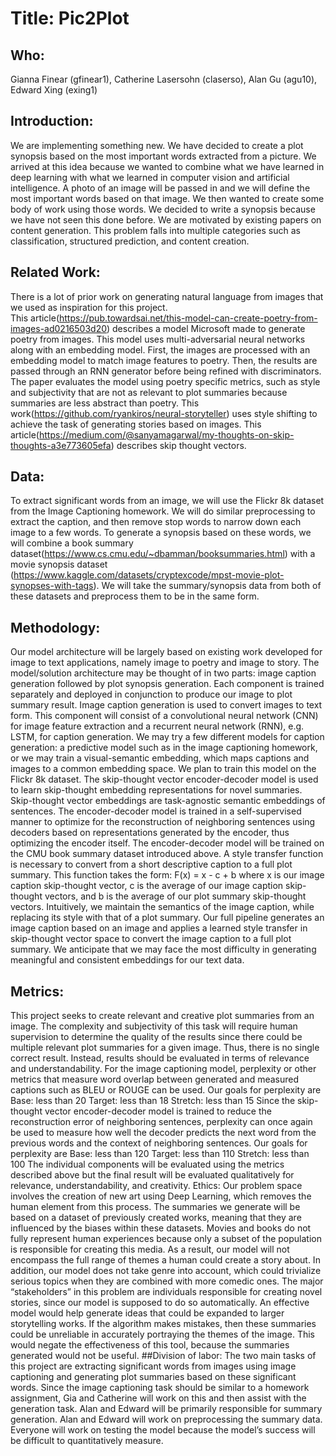# Title: Pic2Plot   
## Who: 
Gianna Finear (gfinear1), Catherine Lasersohn (claserso), Alan Gu (agu10), Edward Xing (exing1)
## Introduction: 
We are implementing something new. We have decided to create a plot synopsis based on the most important words extracted from a picture. We arrived at this idea because we wanted to combine what we have learned in deep learning with what we learned in computer vision and artificial intelligence. A photo of an image will be passed in and we will define the most important words based on that image. We then wanted to create some body of work using those words. We decided to write a synopsis because we have not seen this done before. We are motivated by existing papers on content generation. This problem falls into multiple categories such as classification, structured prediction, and content creation.
## Related Work:  
There is a lot of prior work on generating natural language from images that we used as inspiration for this project.  
This article(https://pub.towardsai.net/this-model-can-create-poetry-from-images-ad0216503d20) describes a model Microsoft made to generate poetry from images.  This model uses multi-adversarial neural networks along with an embedding model.  First, the images are processed with an embedding model to match image features to poetry.  Then, the results are passed through an RNN generator before being refined with discriminators.  The paper evaluates the model using poetry specific metrics, such as style and subjectivity that are not as relevant to plot summaries because summaries are less abstract than poetry.
This work(https://github.com/ryankiros/neural-storyteller) uses style shifting to achieve the task of generating stories based on images.
This article(https://medium.com/@sanyamagarwal/my-thoughts-on-skip-thoughts-a3e773605efa) describes skip thought vectors.
## Data:  
To extract significant words from an image, we will use the Flickr 8k dataset from the Image Captioning homework.  We will do similar preprocessing to extract the caption, and then remove stop words to narrow down each image to a few words.  To generate a synopsis based on these words, we will combine a book summary dataset(https://www.cs.cmu.edu/~dbamman/booksummaries.html) with a movie synopsis dataset (https://www.kaggle.com/datasets/cryptexcode/mpst-movie-plot-synopses-with-tags). We will take the summary/synopsis data from both of these datasets and preprocess them to be in the same form.
## Methodology: 
Our model architecture will be largely based on existing work developed for image to text applications, namely image to poetry and image to story. The model/solution architecture may be thought of in two parts: image caption generation followed by plot synopsis generation. Each component is trained separately and deployed in conjunction to produce our image to plot summary result.
Image caption generation is used to convert images to text form. This component will consist of a convolutional neural network (CNN) for image feature extraction and a recurrent neural network (RNN), e.g. LSTM, for caption generation. We may try a few different models for caption generation: a predictive model such as in the image captioning homework, or we may train a visual-semantic embedding, which maps captions and images to a common embedding space. We plan to train this model on the Flickr 8k dataset.
The skip-thought vector encoder-decoder model is used to learn skip-thought embedding representations for novel summaries. Skip-thought vector embeddings are task-agnostic semantic embeddings of sentences. The encoder-decoder model is trained in a self-supervised manner to optimize for the reconstruction of neighboring sentences using decoders based on representations generated by the encoder, thus optimizing the encoder itself. The encoder-decoder model will be trained on the CMU book summary dataset introduced above.
A style transfer function is necessary to convert from a short descriptive caption to a full plot summary. This function takes the form:
F(x) = x - c + b
where x is our image caption skip-thought vector, c is the average of our image caption skip-thought vectors, and b is the average of our plot summary skip-thought vectors. Intuitively, we maintain the semantics of the image caption, while replacing its style with that of a plot summary.
Our full pipeline generates an image caption based on an image and applies a learned style transfer in skip-thought vector space to convert the image caption to a full plot summary. We anticipate that we may face the most difficulty in generating meaningful and consistent embeddings for our text data.
## Metrics:
 This project seeks to create relevant and creative plot summaries from an image. The complexity and subjectivity of this task will require human supervision to determine the quality of the results since there could be multiple relevant plot summaries for a given image. Thus, there is no single correct result. Instead, results should be evaluated in terms of relevance and understandability. 
For the image captioning model, perplexity or other metrics that measure word overlap between generated and measured captions such as BLEU or ROUGE can be used. Our goals for perplexity are
Base: less than 20
Target: less than 18
Stretch: less than 15
Since the skip-thought vector encoder-decoder model is trained to reduce the reconstruction error of neighboring sentences, perplexity can once again be used to measure how well the decoder predicts the next word from the previous words and the context of neighboring sentences. Our goals for perplexity are
Base: less than 120
Target: less than 110 
Stretch: less than 100
	The individual components will be evaluated using the metrics described above but the final result will be evaluated qualitatively for relevance, understandability, and creativity.
Ethics:  Our problem space involves the creation of new art using Deep Learning, which removes the human element from this process.  The summaries we generate will be based on a dataset of previously created works, meaning that they are influenced by the biases within these datasets.  Movies and books do not fully represent human experiences because only a subset of the population is responsible for creating this media.  As a result, our model will not encompass the full range of themes a human could create a story about.  In addition, our model does not take genre into account, which could trivialize serious topics when they are combined with more comedic ones.  The major “stakeholders” in this problem are individuals responsible for creating novel stories, since our model is supposed to do so automatically.  An effective model would help generate ideas that could be expanded to larger storytelling works.  If the algorithm makes mistakes, then these summaries could be unreliable in accurately portraying the themes of the image.  This would negate the effectiveness of this tool, because the summaries generated would not be useful.
##Division of labor: 
The two main tasks of this project are extracting significant words from images using image captioning and generating plot summaries based on these significant words.  Since the image captioning task should be similar to a homework assignment, Gia and Catherine will work on this and then assist with the generation task. Alan and Edward will be primarily responsible for summary generation.  Alan and Edward will work on preprocessing the summary data.  Everyone will work on testing the model because the model’s success will be difficult to quantitatively measure.
